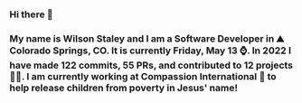 ### Hi there 👋

### My name is Wilson Staley and I am a Software Developer in ⛰ Colorado Springs, CO.  It is currently Friday, May 13 ⌚. In 2022 I have made 122 commits, 55 PRs, and contributed to 12 projects 👨‍💻. I am currently working at Compassion International 🏢 to help release children from poverty in Jesus' name!